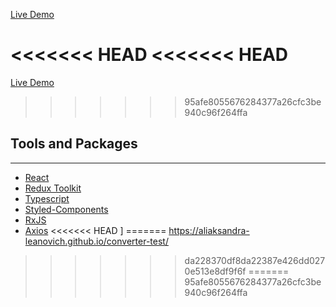 [Live Demo](https://aliaksandra-leanovich.github.io/converter-test/)

<<<<<<< HEAD
<<<<<<< HEAD
=======
[Live Demo](https://aliaksandra-leanovich.github.io/converter-test/)


>>>>>>> 95afe8055676284377a26cfc3be940c96f264ffa
## Tools and Packages

---

- [React](https://reactjs.org/)
- [Redux Toolkit](https://redux-toolkit.js.org/)
- [Typescript](https://www.typescriptlang.org/)
- [Styled-Components](https://styled-components.com/)
- [RxJS](https://rxjs.dev)
- [Axios](https://axios-http.com/docs/intro)
<<<<<<< HEAD
  ]
=======
https://aliaksandra-leanovich.github.io/converter-test/
>>>>>>> da228370df8da22387e426dd0270e513e8df9f6f
=======
>>>>>>> 95afe8055676284377a26cfc3be940c96f264ffa

